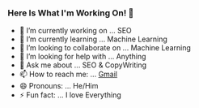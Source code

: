### Here Is What I'm Working On! 👋


- 🔭 I’m currently working on ... SEO
- 🌱 I’m currently learning ... Machine Learning
- 👯 I’m looking to collaborate on ... Machine Learning
- 🤔 I’m looking for help with ...  Anything
- 💬 Ask me about ... SEO & CopyWriting
- 📫 How to reach me: ... [Gmail](rahimimiladofficial@gmail.com)
- 😄 Pronouns: ... He/Him
- ⚡ Fun fact: ... I love Everything

